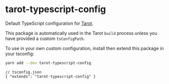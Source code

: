 # tarot-typescript-config

Default TypeScript configuration for [Tarot](https://github.com/codynova/tarot).

This package is automatically used in the Tarot `build` process unless you have provided a custom `tsConfigPath`.

To use in your own custom configuration, install then extend this package in your tsconfig:

```bash
yarn add --dev tarot-typescript-config
```

```jsonc
// tsconfig.json
{ "extends": "tarot-typescript-config" }
```